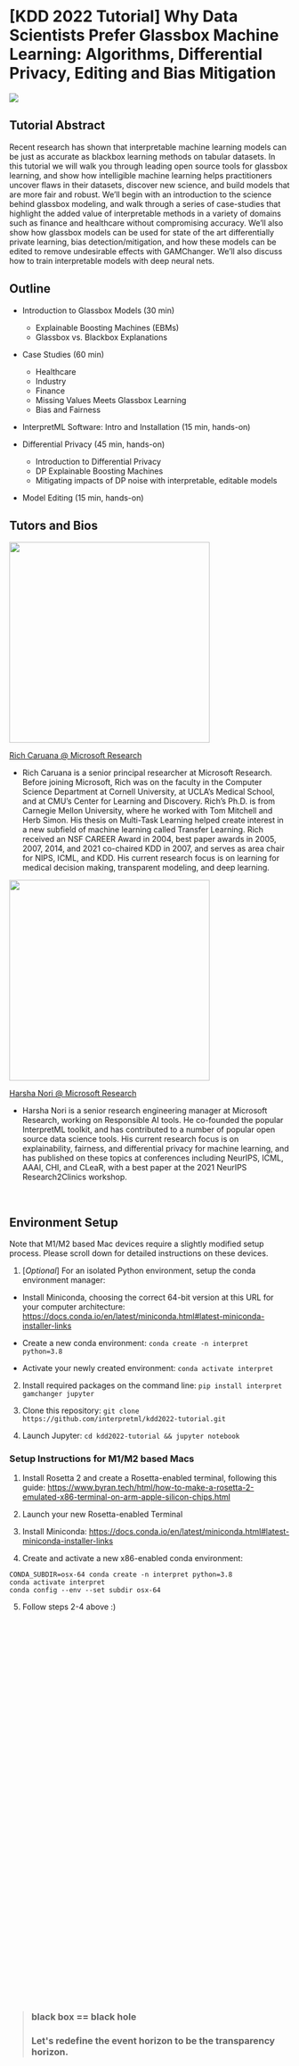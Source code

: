 # [KDD 2022 Tutorial] Why Data Scientists Prefer Glassbox Machine Learning: Algorithms, Differential Privacy, Editing and Bias Mitigation 

![](https://github.com/interpretml/interpretml.github.io/blob/master/interpret-highlight.gif)

## Tutorial Abstract

Recent research has shown that interpretable machine learning models can be just as accurate as blackbox learning methods on tabular datasets. In this tutorial we will walk you through leading open source tools for glassbox learning, and show how intelligible machine learning helps practitioners uncover flaws in their datasets, discover new science, and build models that are more fair and robust. We’ll begin with an introduction to the science behind glassbox modeling, and walk through a series of case-studies that highlight the added value of interpretable methods in a variety of domains such as finance and healthcare without compromising accuracy. We’ll also show how glassbox models can be used for state of the art differentially private learning, bias detection/mitigation, and how these models can be edited to remove undesirable effects with GAMChanger. We’ll also discuss how to train interpretable models with deep neural nets.

## Outline

- Introduction to Glassbox Models (30 min)
    - Explainable Boosting Machines (EBMs)
    - Glassbox vs. Blackbox Explanations
- Case Studies (60 min)
    - Healthcare
    - Industry
    - Finance
    - Missing Values Meets Glassbox Learning
    - Bias and Fairness

- InterpretML Software: Intro and Installation (15 min,  hands-on)
- Differential Privacy (45 min, hands-on)
    - Introduction to Differential Privacy
    - DP Explainable Boosting Machines
    - Mitigating impacts of DP noise with interpretable, editable models

- Model Editing (15 min, hands-on)


## Tutors and Bios

<!-- ![Rich Caruana](https://www.microsoft.com/en-us/research/wp-content/uploads/2017/07/avatar_user_33365_1499288470-360x360.jpg) -->
<img src="https://www.microsoft.com/en-us/research/wp-content/uploads/2017/07/avatar_user_33365_1499288470-360x360.jpg" width="360" />


[Rich Caruana @ Microsoft Research](https://www.microsoft.com/en-us/research/people/rcaruana/)

- Rich Caruana is a senior principal researcher at Microsoft Research. Before joining Microsoft, Rich was on the faculty in the Computer Science Department at Cornell University, at UCLA’s Medical School, and at CMU’s Center for Learning and Discovery.  Rich’s Ph.D. is from Carnegie Mellon University, where he worked with Tom Mitchell and Herb Simon.  His thesis on Multi-Task Learning helped create interest in a new subfield of machine learning called Transfer Learning.  Rich received an NSF CAREER Award in 2004, best paper awards in 2005, 2007, 2014, and 2021 co-chaired KDD in 2007, and serves as area chair for NIPS, ICML, and KDD. His current research focus is on learning for medical decision making, transparent modeling, and deep learning.
    
<!-- ![Harsha Nori](https://www.microsoft.com/en-us/research/uploads/prod/2022/07/harsha_profile_pic.jpg) -->
<img src="https://www.microsoft.com/en-us/research/uploads/prod/2022/07/harsha_profile_pic.jpg" width="360" />

[Harsha Nori @ Microsoft Research](https://www.microsoft.com/en-us/research/people/hanori/)
- Harsha Nori is a senior research engineering manager at Microsoft Research, working on Responsible AI tools. He co-founded the popular InterpretML toolkit, and has contributed to a number of popular open source data science tools. His current research focus is on explainability, fairness, and differential privacy for machine learning, and has published on these topics at conferences including NeurIPS, ICML, AAAI, CHI, and CLeaR, with a best paper at the 2021 NeurIPS Research2Clinics workshop. 

<br>

## Environment Setup

Note that M1/M2 based Mac devices require a slightly modified setup process. Please scroll down for detailed instructions on these devices.

1) [*Optional*] For an isolated Python environment, setup the conda environment manager:

- Install Miniconda, choosing the correct 64-bit version at this URL for your computer architecture: https://docs.conda.io/en/latest/miniconda.html#latest-miniconda-installer-links

- Create a new conda environment: `conda create -n interpret python=3.8`

- Activate your newly created environment: `conda activate interpret`

2) Install required packages on the command line: `pip install interpret gamchanger jupyter`

3) Clone this repository: `git clone https://github.com/interpretml/kdd2022-tutorial.git`

4) Launch Jupyter: `cd kdd2022-tutorial && jupyter notebook`

### Setup Instructions for M1/M2 based Macs

1) Install Rosetta 2 and create a Rosetta-enabled terminal, following this guide: https://www.byran.tech/html/how-to-make-a-rosetta-2-emulated-x86-terminal-on-arm-apple-silicon-chips.html

2) Launch your new Rosetta-enabled Terminal

3) Install Miniconda: https://docs.conda.io/en/latest/miniconda.html#latest-miniconda-installer-links

4) Create and activate a new x86-enabled conda environment: 
```
CONDA_SUBDIR=osx-64 conda create -n interpret python=3.8
conda activate interpret
conda config --env --set subdir osx-64
```

5) Follow steps 2-4 above :)


<br/>
<br/>
<br/>
<br/>
<br/>

<br/>
<br/>
<br/>
<br/>
<br/>

<br/>
<br/>
<br/>
<br/>
<br/>

<br/>
<br/>
<br/>
<br/>
<br/>

<br/>
<br/>
<br/>
<br/>
<br/>

<br/>
<br/>
<br/>
<br/>
<br/>

<br/>
<br/>
<br/>
<br/>
<br/>

<br/>
<br/>
<br/>
<br/>
<br/>


> ### black box == black hole
> ### Let's redefine the event horizon to be the transparency horizon.













